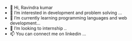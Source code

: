 - 👋 Hi, Ravindra kumar
- 👀 I’m interested in development and problem solving ...
- 🌱 I’m currently learning programming languages and web development...
- 💞️ I’m looking to internship ..
- 📫 You can connect me on linkedin ...

<!---
ravindramehraa/ravindramehraa is a ✨ special ✨ repository because its `README.md` (this file) appears on your GitHub profile.
You can click the Preview link to take a look at your changes.
--->
